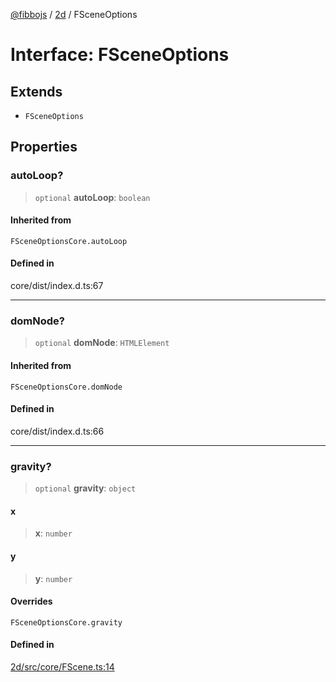 [@fibbojs](/api/index) / [2d](/api/2d) / FSceneOptions

# Interface: FSceneOptions

## Extends

- `FSceneOptions`

## Properties

### autoLoop?

> `optional` **autoLoop**: `boolean`

#### Inherited from

`FSceneOptionsCore.autoLoop`

#### Defined in

core/dist/index.d.ts:67

***

### domNode?

> `optional` **domNode**: `HTMLElement`

#### Inherited from

`FSceneOptionsCore.domNode`

#### Defined in

core/dist/index.d.ts:66

***

### gravity?

> `optional` **gravity**: `object`

#### x

> **x**: `number`

#### y

> **y**: `number`

#### Overrides

`FSceneOptionsCore.gravity`

#### Defined in

[2d/src/core/FScene.ts:14](https://github.com/fibbojs/fibbo/blob/b496854a6f37e79caf42562bf7512dfda8184f7a/packages/2d/src/core/FScene.ts#L14)

